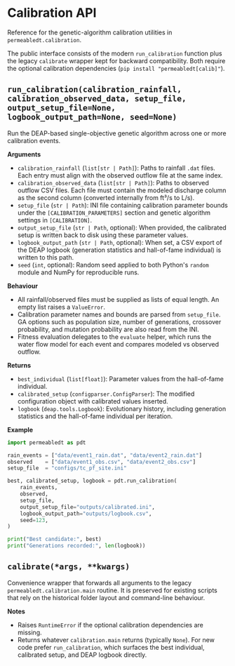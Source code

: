 # Calibration API

Reference for the genetic-algorithm calibration utilities in
`permeabledt.calibration`.

The public interface consists of the modern `run_calibration` function plus the
legacy `calibrate` wrapper kept for backward compatibility.  Both require the
optional calibration dependencies (`pip install "permeabledt[calib]"`).

## `run_calibration(calibration_rainfall, calibration_observed_data, setup_file, output_setup_file=None, logbook_output_path=None, seed=None)`

Run the DEAP-based single-objective genetic algorithm across one or more
calibration events.

**Arguments**
- `calibration_rainfall` (`list[str | Path]`): Paths to rainfall `.dat` files.
  Each entry must align with the observed outflow file at the same index.
- `calibration_observed_data` (`list[str | Path]`): Paths to observed outflow CSV
  files.  Each file must contain the modeled discharge column as the second
  column (converted internally from ft³/s to L/s).
- `setup_file` (`str | Path`): INI file containing calibration parameter bounds
  under the `[CALIBRATION_PARAMETERS]` section and genetic algorithm settings in
  `[CALIBRATION]`.
- `output_setup_file` (`str | Path`, optional): When provided, the calibrated
  setup is written back to disk using these parameter values.
- `logbook_output_path` (`str | Path`, optional): When set, a CSV export of the
  DEAP logbook (generation statistics and hall-of-fame individual) is written to
  this path.
- `seed` (`int`, optional): Random seed applied to both Python's `random` module
  and NumPy for reproducible runs.

**Behaviour**
- All rainfall/observed files must be supplied as lists of equal length.  An
  empty list raises a `ValueError`.
- Calibration parameter names and bounds are parsed from `setup_file`.  GA
  options such as population size, number of generations, crossover probability,
  and mutation probability are also read from the INI.
- Fitness evaluation delegates to the `evaluate` helper, which runs the water
  flow model for each event and compares modeled vs observed outflow.

**Returns**
- `best_individual` (`list[float]`): Parameter values from the hall-of-fame
  individual.
- `calibrated_setup` (`configparser.ConfigParser`): The modified configuration
  object with calibrated values inserted.
- `logbook` (`deap.tools.Logbook`): Evolutionary history, including generation
  statistics and the hall-of-fame individual per iteration.

**Example**
```python
import permeabledt as pdt

rain_events = ["data/event1_rain.dat", "data/event2_rain.dat"]
observed    = ["data/event1_obs.csv", "data/event2_obs.csv"]
setup_file  = "configs/tc_pf_site.ini"

best, calibrated_setup, logbook = pdt.run_calibration(
    rain_events,
    observed,
    setup_file,
    output_setup_file="outputs/calibrated.ini",
    logbook_output_path="outputs/logbook.csv",
    seed=123,
)

print("Best candidate:", best)
print("Generations recorded:", len(logbook))
```

## `calibrate(*args, **kwargs)`

Convenience wrapper that forwards all arguments to the legacy
`permeabledt.calibration.main` routine.  It is preserved for existing scripts
that rely on the historical folder layout and command-line behaviour.

**Notes**
- Raises `RuntimeError` if the optional calibration dependencies are missing.
- Returns whatever `calibration.main` returns (typically `None`).  For new code
  prefer `run_calibration`, which surfaces the best individual, calibrated setup,
  and DEAP logbook directly.
